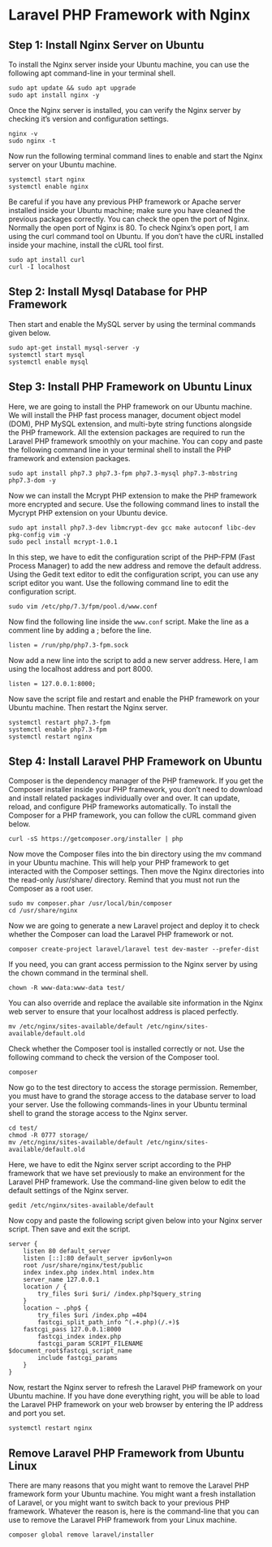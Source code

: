 # Laravel PHP Framework with Nginx
## Step 1: Install Nginx Server on Ubuntu
To install the Nginx server inside your Ubuntu machine, 
you can use the following apt command-line in your terminal shell.

`sudo apt update && sudo apt upgrade`<br>
`sudo apt install nginx -y`

Once the Nginx server is installed, you can verify the Nginx server by checking it’s version and configuration settings.

`nginx -v`<br>
`sudo nginx -t`

Now run the following terminal command lines to enable and start the Nginx server on your Ubuntu machine.

`systemctl start nginx`<br>
`systemctl enable nginx`

Be careful if you have any previous PHP framework or Apache server installed inside your Ubuntu machine; make sure you have cleaned the previous packages correctly. You can check the open the port of Nginx. Normally the open port of Nginx is 80. To check Nginx’s open port, I am using the curl command tool on Ubuntu. If you don’t have the cURL installed inside your machine, install the cURL tool first.

`sudo apt install curl`<br>
`curl -I localhost`

## Step 2: Install Mysql Database for PHP Framework
Then start and enable the MySQL server by using the terminal commands given below.

`sudo apt-get install mysql-server -y`<br>
`systemctl start mysql`<br>
`systemctl enable mysql`

## Step 3: Install PHP Framework on Ubuntu Linux

Here, we are going to install the PHP framework on our Ubuntu machine. We will install the PHP fast process manager, document object model (DOM), PHP MySQL extension, and multi-byte string functions alongside the PHP framework. All the extension packages are required to run the Laravel PHP framework smoothly on your machine. You can copy and paste the following command line in your terminal shell to install the PHP framework and extension packages.

`sudo apt install php7.3 php7.3-fpm php7.3-mysql php7.3-mbstring php7.3-dom -y`

Now we can install the Mcrypt PHP extension to make the PHP framework more encrypted and secure. Use the following command lines to install the Mycrypt PHP extension on your Ubuntu device.

`sudo apt install php7.3-dev libmcrypt-dev gcc make autoconf libc-dev pkg-config vim -y`<br>
`sudo pecl install mcrypt-1.0.1`

In this step, we have to edit the configuration script of the PHP-FPM (Fast Process Manager) to add the new address and remove the default address. Using the Gedit text editor to edit the configuration script, you can use any script editor you want. Use the following command line to edit the configuration script.

`sudo vim /etc/php/7.3/fpm/pool.d/www.conf`

Now find the following line inside the `www.conf` script. Make the line as a comment line by adding a ; before the line.

`listen = /run/php/php7.3-fpm.sock`

Now add a new line into the script to add a new server address. Here, I am using the localhost address and port 8000.

`listen = 127.0.0.1:8000;`

Now save the script file and restart and enable the PHP framework on your Ubuntu machine. Then restart the Nginx server.

`systemctl restart php7.3-fpm`<br>
`systemctl enable php7.3-fpm`<br>
`systemctl restart nginx`

## Step 4: Install Laravel PHP Framework on Ubuntu

Composer is the dependency manager of the PHP framework. If you get the Composer installer inside your PHP framework, you don’t need to download and install related packages individually over and over. It can update, reload, and configure PHP frameworks automatically. To install the Composer for a PHP framework, you can follow the cURL command given below.

`curl -sS https://getcomposer.org/installer | php`

Now move the Composer files into the bin directory using the mv command in your Ubuntu machine. This will help your PHP framework to get interacted with the Composer settings. Then move the Nginx directories into the read-only /usr/share/ directory. Remind that you must not run the Composer as a root user.

`sudo mv composer.phar /usr/local/bin/composer`<br>
`cd /usr/share/nginx`

Now we are going to generate a new Laravel project and deploy it to check whether the Composer can load the Laravel PHP framework or not.

`composer create-project laravel/laravel test dev-master --prefer-dist`

If you need, you can grant access permission to the Nginx server by using the chown command in the terminal shell.

`chown -R www-data:www-data test/`

You can also override and replace the available site information in the Nginx web server to ensure that your localhost address is placed perfectly.

`mv /etc/nginx/sites-available/default /etc/nginx/sites-available/default.old`

Check whether the Composer tool is installed correctly or not. Use the following command to check the version of the Composer tool.

`composer`

Now go to the test directory to access the storage permission. Remember, you must have to grand the storage access to the database server to load your server. Use the following commands-lines in your Ubuntu terminal shell to grand the storage access to the Nginx server.

`cd test/`<br>
`chmod -R 0777 storage/`<br>
`mv /etc/nginx/sites-available/default /etc/nginx/sites-available/default.old`

Here, we have to edit the Nginx server script according to the PHP framework that we have set previously to make an environment for the Laravel PHP framework. Use the command-line given below to edit the default settings of the Nginx server.

`gedit /etc/nginx/sites-available/default`

Now copy and paste the following script given below into your Nginx server script. Then save and exit the script.
```
server {
    listen 80 default_server 
    listen [::]:80 default_server ipv6only=on 
    root /usr/share/nginx/test/public 
    index index.php index.html index.htm 
    server_name 127.0.0.1 
    location / {
        try_files $uri $uri/ /index.php?$query_string 
    }
    location ~ .php$ {
        try_files $uri /index.php =404 
        fastcgi_split_path_info ^(.+.php)(/.+)$ 
    fastcgi_pass 127.0.0.1:8000 
        fastcgi_index index.php 
        fastcgi_param SCRIPT_FILENAME $document_root$fastcgi_script_name 
        include fastcgi_params 
    }
}
```

Now, restart the Nginx server to refresh the Laravel PHP framework on your Ubuntu machine. If you have done everything right, you will be able to load the Laravel PHP framework on your web browser by entering the IP address and port you set.

`systemctl restart nginx`

## Remove Laravel PHP Framework from Ubuntu Linux

There are many reasons that you might want to remove the Laravel PHP framework form your Ubuntu machine. You might want a fresh installation of Laravel, or you might want to switch back to your previous PHP framework. Whatever the reason is, here is the command-line that you can use to remove the Laravel PHP framework from your Linux machine.

`composer global remove laravel/installer`
